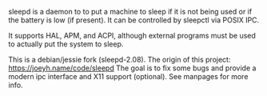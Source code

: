 sleepd is a daemon to to put a machine to sleep if it is not being used or if the battery is low (if present).
It can be controlled by sleepctl via POSIX IPC.

It supports HAL, APM, and ACPI, although external programs must be used to actually put the system to sleep.

This is a debian/jessie fork (sleepd-2.08). The origin of this project: https://joeyh.name/code/sleepd
The goal is to fix some bugs and provide a modern ipc interface and X11 support (optional).
See manpages for more info.
